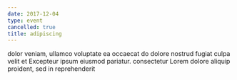 ```yaml
---
date: 2017-12-04
type: event
cancelled: true
title: adipiscing
---
```

dolor veniam, ullamco voluptate ea occaecat do dolore nostrud fugiat culpa velit et Excepteur ipsum eiusmod pariatur. consectetur Lorem dolore aliquip proident, sed in reprehenderit